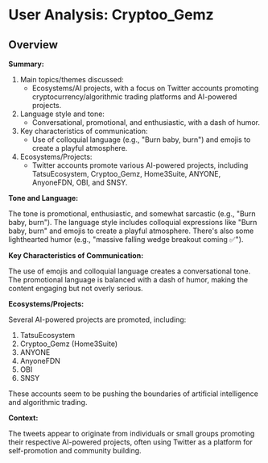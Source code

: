 # User Analysis: Cryptoo_Gemz

## Overview

**Summary:**

1. Main topics/themes discussed:
	* Ecosystems/AI projects, with a focus on Twitter accounts promoting cryptocurrency/algorithmic trading platforms and AI-powered projects.
2. Language style and tone:
	* Conversational, promotional, and enthusiastic, with a dash of humor.
3. Key characteristics of communication:
	* Use of colloquial language (e.g., "Burn baby, burn") and emojis to create a playful atmosphere.
4. Ecosystems/Projects:
	* Twitter accounts promote various AI-powered projects, including TatsuEcosystem, Cryptoo_Gemz, Home3Suite, ANYONE, AnyoneFDN, OBI, and SNSY.

**Tone and Language:**

The tone is promotional, enthusiastic, and somewhat sarcastic (e.g., "Burn baby, burn"). The language style includes colloquial expressions like "Burn baby, burn" and emojis to create a playful atmosphere. There's also some lighthearted humor (e.g., "massive falling wedge breakout coming ✅").

**Key Characteristics of Communication:**

The use of emojis and colloquial language creates a conversational tone. The promotional language is balanced with a dash of humor, making the content engaging but not overly serious.

**Ecosystems/Projects:**

Several AI-powered projects are promoted, including:

1. TatsuEcosystem
2. Cryptoo_Gemz (Home3Suite)
3. ANYONE
4. AnyoneFDN
5. OBI
6. SNSY

These accounts seem to be pushing the boundaries of artificial intelligence and algorithmic trading.

**Context:**

The tweets appear to originate from individuals or small groups promoting their respective AI-powered projects, often using Twitter as a platform for self-promotion and community building.